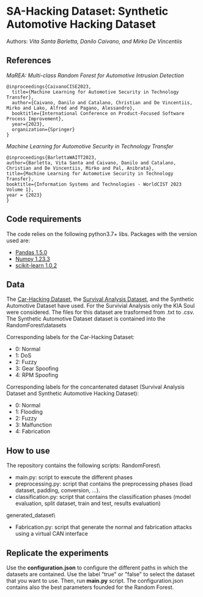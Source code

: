 
# SA-Hacking Dataset: Synthetic Automotive Hacking Dataset

Authors:
_Vita Santa Barletta, Danilo Caivano, and Mirko De Vincentiis_

## References

_MaREA: Multi-class Random Forest for Automotive Intrusion Detection_

```
@inproceedings{CaivanoCISE2023,
  title={Machine Learning for Automotive Security in Technology Transfer},
  author={Caivano, Danilo and Catalano, Christian and De Vincentiis, Mirko and Lako, Alfred and Pagano, Alessandro},
  booktitle={International Conference on Product-Focused Software Process Improvement},
  year={2023},
  organization={Springer}
}
```

_Machine Learning for Automotive Security in Technology Transfer_

```
@inproceedings{BarlettaWAITT2023,
author={Barletta, Vita Santa and Caivano, Danilo and Catalano, Christian and De Vincentiis, Mirko and Pal, Anibrata},
title={Machine Learning for Automotive Security in Technology Transfer},
booktitle={Information Systems and Technologies - WorldCIST 2023 Volume 1},
year = {2023}
}
```

## Code requirements
The code relies on the following python3.7+ libs.
Packages with the version used are:
* [Pandas 1.5.0](https://pandas.pydata.org/)
* [Numpy 1.23.3](https://numpy.org/)
* [scikit-learn 1.0.2](https://scikit-learn.org/stable/)

## Data
The [Car-Hacking Dataset](https://ocslab.hksecurity.net/Datasets/car-hacking-dataset), the [Survival Analysis Dataset](https://ocslab.hksecurity.net/Datasets/survival-ids), and the Synthetic Automotive Dataset have used. For the Survivial Analysis only the KIA Soul were considered. The files for this dataset are trasformed from .txt to .csv.
The Synthetic Automotive Dataset dataset is contained into the RandomForest\datasets

Corresponding labels for the Car-Hacking Dataset:
* 0: Normal
* 1: DoS
* 2: Fuzzy
* 3: Gear Spoofing
* 4: RPM Spoofing

Corresponding labels for the concantenated dataset (Survival Analysis Dataset and Synthetic Automotive Hacking Dataset):
* 0: Normal
* 1: Flooding
* 2: Fuzzy
* 3: Malfunction
* 4: Fabrication

## How to use

The repository contains the following scripts:
RandomForest\
* main.py:  script to execute the different phases
* preprocessing.py: script that contains the preprocessing phases (load dataset, padding, conversion, ...).
* classification.py: script that contains the classification phases (model evaluation, split dataset, train and test, results evaluation)

generated_dataset\
* Fabrication.py: script that generate the normal and fabrication attacks using a virtual CAN interface 

## Replicate the experiments

Use the **configuration.json** to configure the different paths in which the datasets are contained. Use the label "true" or "false" to select the dataset that you want to use. Then, run **main.py** script.
The configuration.json contains also the best parameters founded for the Random Forest.
